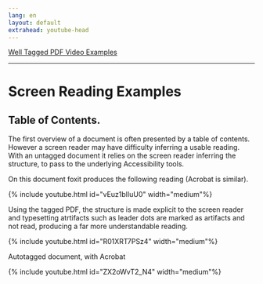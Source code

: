 ```yaml
---
lang: en
layout: default
extrahead: youtube-head
---
```


[Well Tagged PDF Video Examples](./)

----

# Screen Reading Examples

## Table of Contents.

The first overview of a document is often presented by a table of
contents. However a screen reader may have difficulty inferring a
usable reading. With an untagged document it relies on the screen
reader inferring the structure, to pass to the underlying Accessibility
tools.

On this document foxit produces the following reading (Acrobat is similar).


<!-- toc untagged tagged foxit -->
{% include youtube.html id="vEuz1bIluU0" width="medium"%}




Using the tagged PDF, the structure is made explicit to the screen
reader and typesetting atrtifacts such as leader dots are marked as
artifacts and not read, producing a far more understandable reading.

<!-- toc tagged foxit -->
{% include youtube.html id="R01XRT7PSz4" width="medium"%}



Autotagged document, with Acrobat


<!-- t1 autotag toc acrobat-->
{% include youtube.html id="ZX2oWvT2_N4" width="medium"%}

